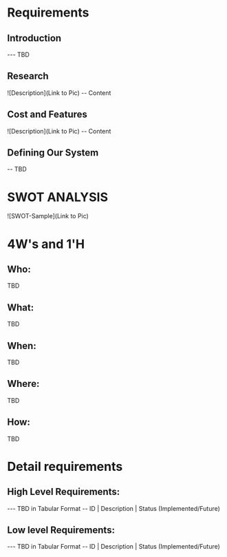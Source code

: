 
# Requirements
## Introduction
--- TBD

## Research
![Description](Link to Pic) -- Content

## Cost and Features
![Description](Link to Pic) -- Content

## Defining Our System
-- TBD
# SWOT ANALYSIS
![SWOT-Sample](Link to Pic)

# 4W's and 1'H
## Who:
TBD

## What:
TBD

## When:
TBD

## Where:
TBD

## How:
TBD

# Detail requirements
## High Level Requirements:
--- TBD in Tabular Format -- ID | Description | Status (Implemented/Future)

## Low level Requirements:
--- TBD in Tabular Format -- ID | Description | Status (Implemented/Future)

